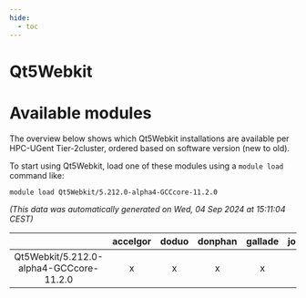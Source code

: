 ```yaml
---
hide:
  - toc
---
```


Qt5Webkit
=========

# Available modules


The overview below shows which Qt5Webkit installations are available per HPC-UGent Tier-2cluster, ordered based on software version (new to old).

To start using Qt5Webkit, load one of these modules using a `module load` command like:

```shell
module load Qt5Webkit/5.212.0-alpha4-GCCcore-11.2.0
```

*(This data was automatically generated on Wed, 04 Sep 2024 at 15:11:04 CEST)*  

| |accelgor|doduo|donphan|gallade|joltik|shinx|skitty|
| :---: | :---: | :---: | :---: | :---: | :---: | :---: | :---: |
|Qt5Webkit/5.212.0-alpha4-GCCcore-11.2.0|x|x|x|x|x|-|x|
